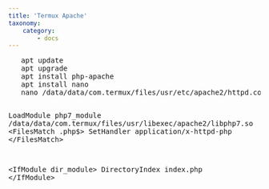```yaml
---
title: 'Termux Apache'
taxonomy:
    category:
        - docs
---
```


  
 
 <p>  <pre>
   apt update
   apt upgrade 
   apt install php-apache
   apt install nano  
   nano /data/data/com.termux/files/usr/etc/apache2/httpd.conf   
    
    
     
   LoadModule php7_module /data/data/com.termux/files/usr/libexec/apache2/libphp7.so
   &lt;FilesMatch \.php$&gt;
  SetHandler application/x-httpd-php
&lt;/FilesMatch&gt;
   
&lt;IfModule dir_module&gt;
  DirectoryIndex index.php
&lt;/IfModule&gt;
</pre>   </p>
